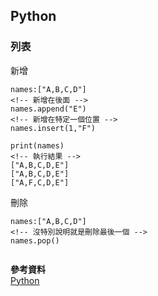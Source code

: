## Python
### 列表

新增
```
names:["A,B,C,D"]
<!-- 新增在後面 -->
names.append("E")
<!-- 新增在特定一個位置 -->
names.insert(1,"F")

print(names)
<!-- 執行結果 -->
["A,B,C,D,E"]
["A,B,C,D,E"]
["A,F,C,D,E"]

```

刪除
```
names:["A,B,C,D"]
<!-- 沒特別說明就是刪除最後一個 -->
names.pop()


```

**參考資料**   
[Python](https://ithelp.ithome.com.tw/users/20069378/ironman/1113)   
